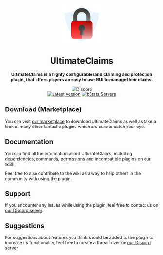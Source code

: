 <!--suppress HtmlDeprecatedAttribute -->
<div align="center">
<img src="docs/Logo.png" width="128px">

# UltimateClaims
**UltimateClaims is a highly configurable land claiming and protection plugin, that offers players an easy to use GUI to manage their claims.**


[![Discord][Discord shield]][Discord invite]
<br>
[![Latest version][Latest version shield]][Plugin page]
[![bStats Servers][bStats shield]][bStats page]
</div>


## Download (Marketplace)
You can visit [our marketplace][Plugin page] to download UltimateClaims as well as take a
look at many other fantastic plugins which are sure to catch your eye.

## Documentation
You can find all the information about UltimateClaims, including dependencies, commands, permissions and incompatible
plugins on [our wiki][Plugin wiki].

Feel free to also contribute to the wiki as a way to help others in the community with using the plugin.

## Support
If you encounter any issues while using the plugin, feel free to contact us on
[our Discord server][Discord invite].

## Suggestions
For suggestions about features you think should be added to the plugin to increase its functionality, feel free to
create a thread over on [our Discord server][Discord invite].


[Plugin page]: https://songoda.com/product/14
[Plugin wiki]: https://songoda.notion.site/UltimateClaims-28719dd645d847038480ed02befb7422
[Discord invite]: https://discord.gg/7TXM8xr2Ng
[bStats page]: https://bstats.org/plugin/bukkit/UltimateClaims/5218

[Discord shield]: https://img.shields.io/discord/1214289374506917889?color=5865F2&label=Discord&logo=discord&logoColor=5865F2
[bStats shield]: https://img.shields.io/bstats/servers/5218?label=Servers
[Latest version shield]: https://img.shields.io/badge/dynamic/xml?style=flat&color=blue&logo=github&logoColor=white&label=Latest&url=https%3A%2F%2Fraw.githubusercontent.com%2Fcraftaro%2FUltimateClaims%2Fmaster%2Fpom.xml&query=%2F*%5Blocal-name()%3D'project'%5D%2F*%5Blocal-name()%3D'version'%5D
